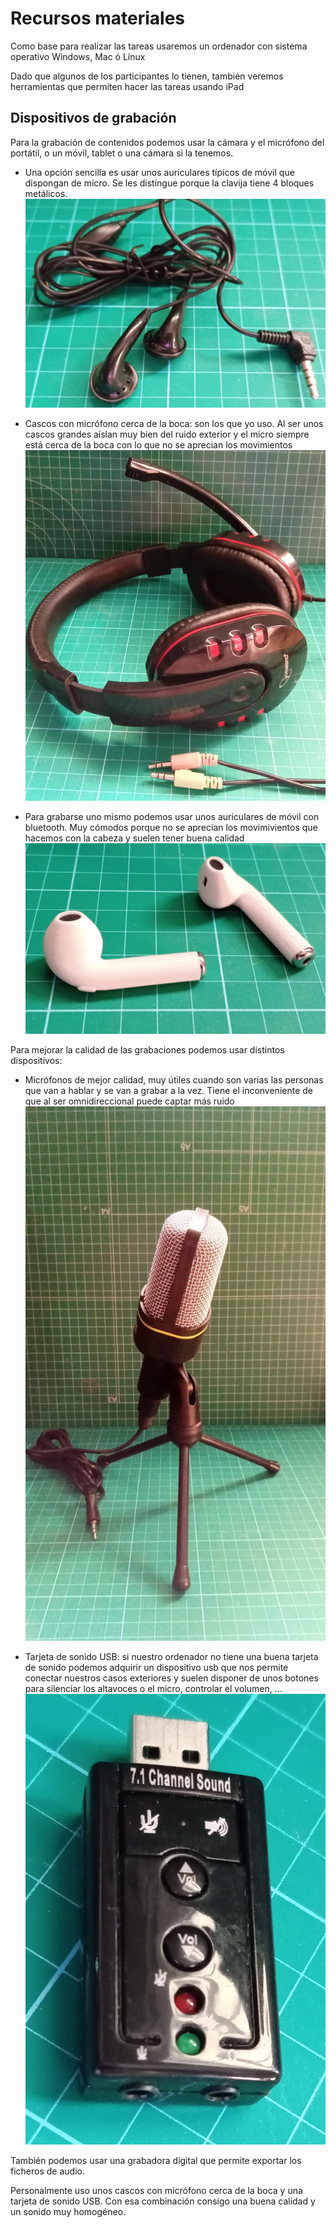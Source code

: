 # Recursos materiales

Como base para realizar las tareas usaremos un ordenador con sistema operativo Windows, Mac ó Linux

Dado que algunos de los participantes lo tienen, también veremos herramientas que permiten hacer las tareas usando iPad

## Dispositivos de grabación

Para la grabación de contenidos podemos usar la cámara y el micrófono del portátil,  o un móvil, tablet o una cámara si la tenemos.



* Una opción sencilla es usar unos auriculares típicos de móvil que dispongan de micro. Se les distingue porque la clavija tiene 4 bloques metálicos.
![](./images/auriculareMovil.jpg)

* Cascos con micrófono cerca de la boca: son los que yo uso. Al ser unos cascos grandes aíslan muy bien del ruido exterior y el micro siempre está cerca de la boca con lo que no se aprecian los movimientos
![](./images/cascosMicro.jpg)

* Para grabarse uno mismo podemos usar unos auriculares de móvil con bluetooth. Muy cómodos porque no se aprecian los movimivientos que hacemos con la cabeza y suelen tener buena calidad
![AuricularesBluetooth.jpg](./images/AuricularesBluetooth.jpg)

Para mejorar la calidad de las grabaciones podemos usar distintos dispositivos:

* Micrófonos de mejor calidad, muy útiles cuando son varias las personas que van a hablar y se van a grabar a la vez. Tiene el inconveniente de que al ser omnidireccional puede captar más ruido
![microphone](./images/MicroVarios.jpg)

* Tarjeta de sonido USB: si nuestro ordenador no tiene una buena tarjeta de sonido podemos adquirir un dispositivo usb que nos permite conectar nuestros casos exteriores y suelen disponer de unos botones para silenciar los altavoces o el micro, controlar el volumen, ...
![](./images/SonidoUSB.jpg)

También podemos usar una grabadora digital que permite exportar los ficheros de audio.


Personalmente uso unos cascos con micrófono cerca de la boca y una tarjeta de sonido USB. Con esa combinación consigo una buena calidad y un sonido muy homogéneo.





